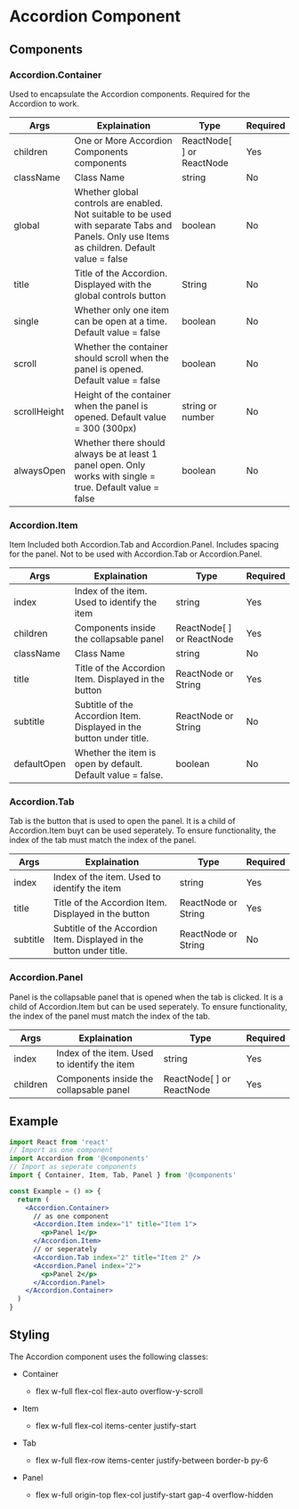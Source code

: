 # Accordion Component

## Components

### Accordion.Container

Used to encapsulate the Accordion components. Required for the Accordion to work.

| Args         | Explaination                                                                                                                                  | Type                      | Required |
| ------------ | --------------------------------------------------------------------------------------------------------------------------------------------- | ------------------------- | -------- |
| children     | One or More Accordion Components components                                                                                                   | ReactNode[ ] or ReactNode | Yes      |
| className    | Class Name                                                                                                                                    | string                    | No       |
| global       | Whether global controls are enabled. Not suitable to be used with separate Tabs and Panels. Only use Items as children. Default value = false | boolean                   | No       |
| title        | Title of the Accordion. Displayed with the global controls button                                                                             | String                    | No       |
| single       | Whether only one item can be open at a time. Default value = false                                                                            | boolean                   | No       |
| scroll       | Whether the container should scroll when the panel is opened. Default value = false                                                           | boolean                   | No       |
| scrollHeight | Height of the container when the panel is opened. Default value = 300 (300px)                                                                 | string or number          | No       |
| alwaysOpen   | Whether there should always be at least 1 panel open. Only works with single = true. Default value = false                                    | boolean                   | No       |

### Accordion.Item

Item Included both Accordion.Tab and Accordion.Panel. Includes spacing for the panel. Not to be used with Accordion.Tab or Accordion.Panel.

| Args        | Explaination                                                         | Type                      | Required |
| ----------- | -------------------------------------------------------------------- | ------------------------- | -------- |
| index       | Index of the item. Used to identify the item                         | string                    | Yes      |
| children    | Components inside the collapsable panel                              | ReactNode[ ] or ReactNode | Yes      |
| className   | Class Name                                                           | string                    | No       |
| title       | Title of the Accordion Item. Displayed in the button                 | ReactNode or String       | Yes      |
| subtitle    | Subtitle of the Accordion Item. Displayed in the button under title. | ReactNode or String       | No       |
| defaultOpen | Whether the item is open by default. Default value = false.          | boolean                   | No       |

### Accordion.Tab

Tab is the button that is used to open the panel. It is a child of Accordion.Item buyt can be used seperately. To ensure functionality, the index of the tab must match the index of the panel.

| Args     | Explaination                                                         | Type                | Required |
| -------- | -------------------------------------------------------------------- | ------------------- | -------- |
| index    | Index of the item. Used to identify the item                         | string              | Yes      |
| title    | Title of the Accordion Item. Displayed in the button                 | ReactNode or String | Yes      |
| subtitle | Subtitle of the Accordion Item. Displayed in the button under title. | ReactNode or String | No       |

### Accordion.Panel

Panel is the collapsable panel that is opened when the tab is clicked. It is a child of Accordion.Item but can be used seperately. To ensure functionality, the index of the panel must match the index of the tab.

| Args     | Explaination                                 | Type                      | Required |
| -------- | -------------------------------------------- | ------------------------- | -------- |
| index    | Index of the item. Used to identify the item | string                    | Yes      |
| children | Components inside the collapsable panel      | ReactNode[ ] or ReactNode | Yes      |

## Example

```jsx
import React from 'react'
// Import as one component
import Accordion from '@components'
// Import as seperate components
import { Container, Item, Tab, Panel } from '@components'

const Example = () => {
  return (
    <Accordion.Container>
      // as one component
      <Accordion.Item index="1" title="Item 1">
        <p>Panel 1</p>
      </Accordion.Item>
      // or seperately
      <Accordion.Tab index="2" title="Item 2" />
      <Accordion.Panel index="2">
        <p>Panel 2</p>
      </Accordion.Panel>
    </Accordion.Container>
  )
}
```

## Styling

The Accordion component uses the following classes:

- Container

  - flex w-full flex-col flex-auto overflow-y-scroll

- Item

  - flex w-full flex-col items-center justify-start

- Tab

  - flex w-full flex-row items-center justify-between border-b py-6

- Panel
  - flex w-full origin-top flex-col justify-start gap-4 overflow-hidden
